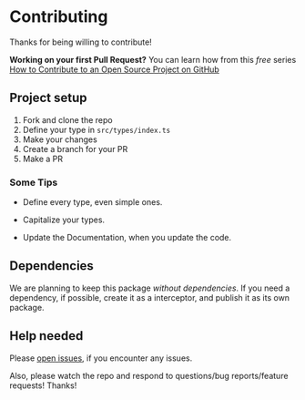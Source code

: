 # Contributing

Thanks for being willing to contribute!

**Working on your first Pull Request?** You can learn how from this _free_
series [How to Contribute to an Open Source Project on GitHub](https://app.egghead.io/playlists/how-to-contribute-to-an-open-source-project-on-github)

## Project setup

1.  Fork and clone the repo
2.  Define your type in `src/types/index.ts`
3.  Make your changes
4.  Create a branch for your PR
5.  Make a PR

### Some Tips

- Define every type, even simple ones.

- Capitalize your types.

- Update the Documentation, when you update the code.

## Dependencies

We are planning to keep this package _without dependencies_. If you need a dependency, if possible, create it as a interceptor, and publish it as its own package.

## Help needed

Please [open issues](https://github.com/parsasi/dutyfree/issues), if you encounter any issues.

Also, please watch the repo and respond to questions/bug reports/feature
requests! Thanks!
